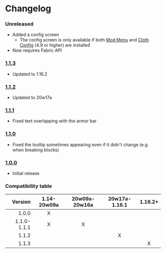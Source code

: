 # Changelog

### Unreleased
- Added a config screen
    - The config screen is only available if both [Mod Menu](https://www.curseforge.com/minecraft/mc-mods/modmenu) and [Cloth Config](https://www.curseforge.com/minecraft/mc-mods/cloth-config) (4.9 or higher) are installed
- Now requires Fabric API

### [1.1.3]
- Updated to 1.16.2

### [1.1.2]
- Updated to 20w17a

### [1.1.1]
- Fixed text overlapping with the armor bar

### [1.1.0]
- Fixed the tooltip sometimes appearing even if it didn't change (e.g. when breaking blocks)

### [1.0.0]
- Initial release

### Compatibility table
| Version     | 1.14-20w09a | 20w09a-20w16a | 20w17a-1.16.1 | 1.16.2+ |
|------------:|:-----------:|:-------------:|:-------------:|:-------:|
| 1.0.0       | X
| 1.1.0-1.1.1 | X           | X
| 1.1.2       |             |               | X
| 1.1.3       |             |               |               | X

[1.0.0]: https://github.com/A5b84/dark-loading-screen/releases/tag/v1.0.0
[1.1.0]: https://github.com/A5b84/dark-loading-screen/releases/tag/v1.1.0
[1.1.1]: https://github.com/A5b84/dark-loading-screen/releases/tag/v1.1.1
[1.1.2]: https://github.com/A5b84/dark-loading-screen/releases/tag/v1.1.2
[1.1.3]: https://github.com/A5b84/dark-loading-screen/releases/tag/v1.1.3
